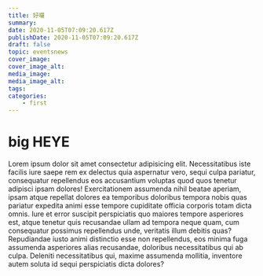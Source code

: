 ```yaml
---
title: 好囉
summary:
date: 2020-11-05T07:09:20.617Z
publishDate: 2020-11-05T07:09:20.617Z
draft: false
topic: eventsnews
cover_image:
cover_image_alt:
media_image:
media_image_alt:
tags:
categories:
    - first
---
```


# big HEYE

Lorem ipsum dolor sit amet consectetur adipisicing elit. Necessitatibus iste facilis iure saepe rem ex delectus quia aspernatur vero, sequi culpa pariatur, consequatur repellendus eos accusantium voluptas quod quos tenetur adipisci ipsam dolores! Exercitationem assumenda nihil beatae aperiam, ipsam atque repellat dolores ea temporibus doloribus tempora nobis quas pariatur expedita animi esse tempore cupiditate officia corporis totam dicta omnis. Iure et error suscipit perspiciatis quo maiores tempore asperiores est, atque tenetur quis recusandae ullam ad tempora neque quam, cum consequatur possimus repellendus unde, veritatis illum debitis quas? Repudiandae iusto animi distinctio esse non repellendus, eos minima fuga assumenda asperiores alias recusandae, doloribus necessitatibus qui ab culpa. Deleniti necessitatibus qui, maxime assumenda mollitia, inventore autem soluta id sequi perspiciatis dicta dolores?
